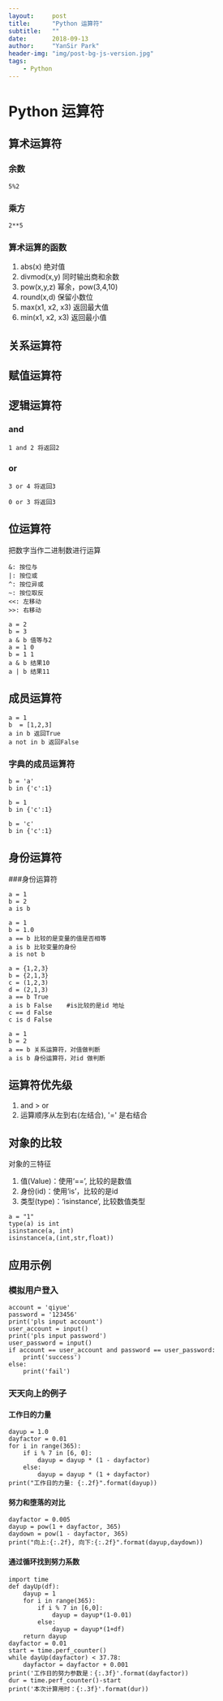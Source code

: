 ```yaml
---
layout:     post
title:      "Python 运算符"
subtitle:   ""
date:       2018-09-13
author:     "YanSir Park"
header-img: "img/post-bg-js-version.jpg"
tags:
    - Python
---
```



# Python 运算符

## 算术运算符

### 余数

```
5%2
``` 

### 乘方

```
2**5
```

### 算术运算的函数

1. abs(x) 绝对值
2. divmod(x,y) 同时输出商和余数
3. pow(x,y,z)  幂余，pow(3,4,10)
4. round(x,d) 保留小数位
5. max(x1, x2, x3) 返回最大值
6. min(x1, x2, x3) 返回最小值



## 关系运算符

## 赋值运算符

## 逻辑运算符

### and 
```
1 and 2 将返回2
```
### or

```
3 or 4 将返回3
```
```
0 or 3 将返回3
```


## 位运算符

把数字当作二进制数进行运算

```
&: 按位与
|: 按位或
^: 按位异或
~: 按位取反
<<: 左移动
>>: 右移动
```
```
a = 2
b = 3
a & b 值等与2
a = 1 0
b = 1 1
a & b 结果10
a | b 结果11
```

## 成员运算符


```
a = 1
b  = [1,2,3]
a in b 返回True
a not in b 返回False
```

### 字典的成员运算符

```
b = 'a'
b in {'c':1}
```
```
b = 1
b in {'c':1}
```
```
b = 'c'
b in {'c':1}
```


## 身份运算符

###身份运算符

```
a = 1
b = 2
a is b
```
```
a = 1
b = 1.0
a == b 比较的是变量的值是否相等
a is b 比较变量的身份
a is not b
```

```
a = {1,2,3}
b = {2,1,3}
c = (1,2,3)
d = (2,1,3)
a == b True
a is b False    #is比较的是id 地址
c == d False
c is d False
```

```
a = 1
b = 2
a == b 关系运算符，对值做判断
a is b 身份运算符，对id 做判断
```


## 运算符优先级

1. and > or
2. 运算顺序从左到右(左结合), '=' 是右结合


## 对象的比较

对象的三特征

1. 值(Value)：使用‘==’, 比较的是数值
2. 身份(id)：使用‘is’，比较的是id
3. 类型(type)：‘isinstance’, 比较数值类型

```
a = "1"
type(a) is int
isinstance(a, int)
isinstance(a,(int,str,float))
```

## 应用示例

### 模拟用户登入

```
account = 'qiyue'
password = '123456'
print('pls input account')
user_account = input()
print('pls input password')
user_password = input()
if account == user_account and password == user_password:
	print('success')
else:
	print('fail')
```

### 天天向上的例子

#### 工作日的力量

```
dayup = 1.0
dayfactor = 0.01
for i in range(365):
    if i % 7 in [6, 0]:
        dayup = dayup * (1 - dayfactor)
    else:
        dayup = dayup * (1 + dayfactor)
print("工作日的力量: {:.2f}".format(dayup))
```

#### 努力和堕落的对比

```
dayfactor = 0.005
dayup = pow(1 + dayfactor, 365)
daydown = pow(1 - dayfactor, 365)
print("向上:{:.2f}, 向下:{:.2f}".format(dayup,daydown))
```

#### 通过循环找到努力系数
```
import time
def dayUp(df):
    dayup = 1
    for i in range(365):
        if i % 7 in [6,0]:
            dayup = dayup*(1-0.01)
        else:
            dayup = dayup*(1+df)
    return dayup
dayfactor = 0.01
start = time.perf_counter()
while dayUp(dayfactor) < 37.78:
    dayfactor = dayfactor + 0.001
print('工作日的努力参数是：{:.3f}'.format(dayfactor))
dur = time.perf_counter()-start
print('本次计算用时：{:.3f}'.format(dur))
```
